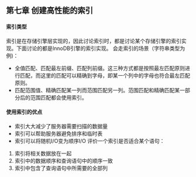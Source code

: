 ## 第七章 创建高性能的索引
#### 索引类型
索引是在存储引擎层实现的，因此讨论索引时，都是讨论某个存储引擎的索引实现。下面讨论的都是InnoDB引擎的索引实现。
会走索引的场景（字符串类型为例)：
- 全值匹配、匹配最左前缀、匹配列前缀。这三种方式都是按照最左匹配原则进行匹配，而这里的匹配可以精确到字母，即某一个列中的字母也符合最左匹配原则。
- 匹配范围值、精确匹配某一列而范围匹配另一列。范围匹配和精确匹配某一部分后的范围匹配都会使用索引。
#### 使用索引的优点
- 索引大大减少了服务器需要扫描的数据量
- 索引可以帮助服务器避免排序和临时表
- 索引可以将随机I/O变为顺序I/O
评价一个索引是否适合某个语句：
1. 索引将相关数据放在一起
2. 索引中的数据顺序和查询语句中的顺序一致
3. 索引中包含了查询语句中所需要的全部列